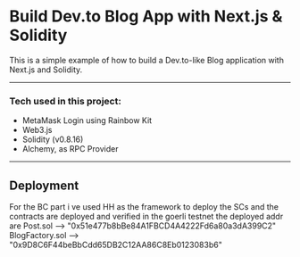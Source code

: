 # Build Dev.to Blog App with Next.js & Solidity



This is a simple example of how to build a Dev.to-like Blog application with Next.js and Solidity.

---

### Tech used in this project:

- MetaMask Login using Rainbow Kit
- Web3.js
- Solidity (v0.8.16)
- Alchemy, as RPC Provider

---

## Deployment

For the BC part i ve used HH as the framework to deploy the SCs and the contracts are deployed and verified in the goerli testnet the deployed addr are 
Post.sol --> "0x51e477b8bBe84A1FBCD4A4222Fd6a80a3dA399C2"
BlogFactory.sol --> "0x9D8C6F44beBbCdd65DB2C12AA86C8Eb0123083b6"
